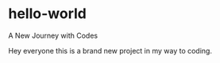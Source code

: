 # hello-world
A New Journey with Codes

Hey everyone this is a brand new project in my way to coding. 

